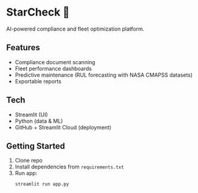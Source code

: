 # StarCheck 🚀
AI-powered compliance and fleet optimization platform.

## Features
- Compliance document scanning
- Fleet performance dashboards
- Predictive maintenance (RUL forecasting with NASA CMAPSS datasets)
- Exportable reports

## Tech
- Streamlit (UI)
- Python (data & ML)
- GitHub + Streamlit Cloud (deployment)

## Getting Started
1. Clone repo
2. Install dependencies from `requirements.txt`
3. Run app:
   ```bash
   streamlit run app.py
